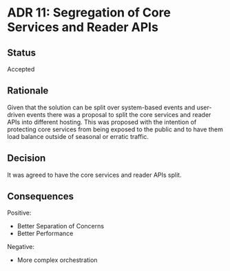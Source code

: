 # ADR 11: Segregation of Core Services and Reader APIs

## Status  
Accepted

## Rationale
Given that the solution can be split over system-based events and user-driven events there was a proposal to split the core services and reader APIs into different hosting. This was proposed with the intention of protecting core services from being exposed to the public and to have them load balance outside of seasonal or erratic traffic.

## Decision
It was agreed to have the core services and reader APIs split.

## Consequences
Positive:
* Better Separation of Concerns
* Better Performance

Negative:
* More complex orchestration